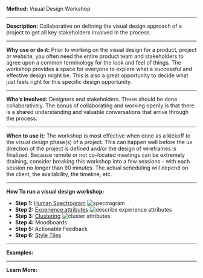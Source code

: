 
**Method:** Visual Design Workshop

---

**Description:** Collaborative on defining the visual design approach of a project to get all key stakeholders involved in the process.

---

**Why use or do it:** Prior to working on the visual design for a product, project or website, you often need the entire product team and stakeholders to agree upon a common terminology for the look and feel of things. The workshop provides a space for everyone to explore what a successful and effective design might be. This is also a great opportunity to decide what just feels right for this specific design opportunity.

---

**Who’s involved:** Designers and stakeholders. These should be done collaboratively. The bonus of collaborating and working openly is that there is a shared understanding and valuable conversations that arrive through the process.

---

**When to use it:** The workshop is most effective when done as a kickoff to the visual design phase(s) of a project. This can happen well before the ux direction of the project is defined and/or the design of wireframes is finalized. Because remote or not co-located meetings can be extremely draining, consider breaking this workshop into a few sessions - with each session no longer than 90 minutes. The actual scheduling will depend on the client, the availability, the timeline, etc.

---

**How To run a visual design workshop:**

* **Step 1:** [Human Spectrogram](https://github.com/bocoup/opendesignkit/blob/master/wiki/human-spectrogram.md)
![spectrogram](https://github.com/bocoup/opendesignkit/blob/master/wiki/images/design-o-meter-trello.png)
* **Step 2:** [Experience attributes](https://github.com/bocoup/opendesignkit/blob/master/wiki/experience-attributes.md)
![describe experience attributes](https://github.com/bocoup/opendesignkit/blob/master/wiki/images/ea-4.png)
* **Step 3:** [Clustering](https://github.com/bocoup/opendesignkit/blob/master/wiki/sticky-clustering.md)
![cluster attributes](https://github.com/bocoup/opendesignkit/blob/master/wiki/images/clustering-3.png)
* **Step 4:** Moodboards
* **Step 5:** Actionable Feedback
* **Step 6:** [Style Tiles](https://github.com/bocoup/opendesignkit/blob/master/wiki/Style-Tiles.md)

---

**Examples:**

---
**Learn More:**


